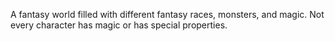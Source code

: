 A fantasy world filled with different fantasy races, monsters, and magic. Not every character has magic or has special properties.